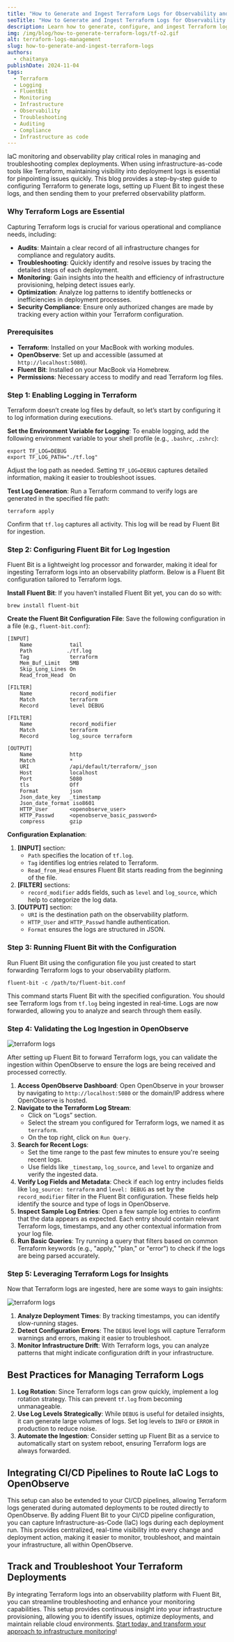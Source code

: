 ```yaml
---
title: "How to Generate and Ingest Terraform Logs for Observability and Analysis"
seoTitle: "How to Generate and Ingest Terraform Logs for Observability and Analysis"
description: Learn how to generate, configure, and ingest Terraform logs with Fluent Bit to OpenObserve. This step-by-step guide covers essential logging for auditing, troubleshooting, and optimizing your infrastructure, ensuring comprehensive visibility and compliance in your infrastructure-as-code deployments.
img: /img/blog/how-to-generate-terraform-logs/tf-o2.gif
alt: terraform-logs-management
slug: how-to-generate-and-ingest-terraform-logs
authors: 
  - chaitanya
publishDate: 2024-11-04
tags:
  - Terraform
  - Logging
  - FluentBit
  - Monitoring
  - Infrastructure
  - Observability
  - Troubleshooting
  - Auditing
  - Compliance
  - Infrastructure as code
---
```


IaC monitoring and observability play critical roles in managing and troubleshooting complex deployments. When using infrastructure-as-code tools like Terraform, maintaining visibility into deployment logs is essential for pinpointing issues quickly. This blog provides a step-by-step guide to configuring Terraform to generate logs, setting up Fluent Bit to ingest these logs, and then sending them to your preferred observability platform.

### Why Terraform Logs are Essential

Capturing Terraform logs is crucial for various operational and compliance needs, including:

* **Audits**: Maintain a clear record of all infrastructure changes for compliance and regulatory audits.  
* **Troubleshooting**: Quickly identify and resolve issues by tracing the detailed steps of each deployment.  
* **Monitoring**: Gain insights into the health and efficiency of infrastructure provisioning, helping detect issues early.  
* **Optimization**: Analyze log patterns to identify bottlenecks or inefficiencies in deployment processes.  
* **Security Compliance**: Ensure only authorized changes are made by tracking every action within your Terraform configuration.

### Prerequisites

* **Terraform**: Installed on your MacBook with working modules.  
* **OpenObserve**: Set up and accessible (assumed at `http://localhost:5080`).  
* **Fluent Bit**: Installed on your MacBook via Homebrew.  
* **Permissions**: Necessary access to modify and read Terraform log files.

### Step 1: Enabling Logging in Terraform

Terraform doesn’t create log files by default, so let’s start by configuring it to log information during executions.

**Set the Environment Variable for Logging**: To enable logging, add the following environment variable to your shell profile (e.g., `.bashrc`, `.zshrc`):

```
export TF_LOG=DEBUG
export TF_LOG_PATH="./tf.log"
```

Adjust the log path as needed. Setting `TF_LOG=DEBUG` captures detailed information, making it easier to troubleshoot issues.

**Test Log Generation**: Run a Terraform command to verify logs are generated in the specified file path:

```
terraform apply
```

Confirm that `tf.log` captures all activity. This log will be read by Fluent Bit for ingestion.

### Step 2: Configuring Fluent Bit for Log Ingestion

Fluent Bit is a lightweight log processor and forwarder, making it ideal for ingesting Terraform logs into an observability platform. Below is a Fluent Bit configuration tailored to Terraform logs.

**Install Fluent Bit**: If you haven’t installed Fluent Bit yet, you can do so with:

```
brew install fluent-bit
```

**Create the Fluent Bit Configuration File**: Save the following configuration in a file (e.g., `fluent-bit.conf`):

```
[INPUT]
    Name            tail
    Path           ./tf.log
    Tag             terraform
    Mem_Buf_Limit   5MB
    Skip_Long_Lines On
    Read_from_Head  On

[FILTER]
    Name            record_modifier
    Match           terraform
    Record          level DEBUG

[FILTER]
    Name            record_modifier
    Match           terraform
    Record          log_source terraform

[OUTPUT]
    Name            http
    Match           *
    URI             /api/default/terraform/_json
    Host            localhost
    Port            5080
    tls             Off
    Format          json
    Json_date_key   _timestamp
    Json_date_format iso8601
    HTTP_User       <openobserve_user>
    HTTP_Passwd     <openobserve_basic_password>
    compress        gzip
```

**Configuration Explanation**:

1. **\[INPUT\]** section:  
   * `Path` specifies the location of `tf.log`.  
   * `Tag` identifies log entries related to Terraform.  
   * `Read_from_Head` ensures Fluent Bit starts reading from the beginning of the file.  
2. **\[FILTER\]** sections:  
   * `record_modifier` adds fields, such as `level` and `log_source`, which help to categorize the log data.  
3. **\[OUTPUT\]** section:  
   * `URI` is the destination path on the observability platform.  
   * `HTTP_User` and `HTTP_Passwd` handle authentication.  
   * `Format` ensures the logs are structured in JSON.

### Step 3: Running Fluent Bit with the Configuration

Run Fluent Bit using the configuration file you just created to start forwarding Terraform logs to your observability platform.

```
fluent-bit -c /path/to/fluent-bit.conf
```

This command starts Fluent Bit with the specified configuration. You should see Terraform logs from `tf.log` being ingested in real-time. Logs are now forwarded, allowing you to analyze and search through them easily.

### Step 4: Validating the Log Ingestion in OpenObserve

![terraform logs](/img/blog/how-to-generate-terraform-logs/tf-sc.gif)

After setting up Fluent Bit to forward Terraform logs, you can validate the ingestion within OpenObserve to ensure the logs are being received and processed correctly.

1. **Access OpenObserve Dashboard**: Open OpenObserve in your browser by navigating to `http://localhost:5080` or the domain/IP address where OpenObserve is hosted.  
2. **Navigate to the Terraform Log Stream**:  
   * Click on “Logs” section.  
   * Select the stream you configured for Terraform logs, we named it as `terraform`.  
   * On the top right, click on `Run Query`.  
3. **Search for Recent Logs**:  
   * Set the time range to the past few minutes to ensure you're seeing recent logs.    
   * Use fields like `_timestamp`, `log_source`, and `level` to organize and verify the ingested data.  
4. **Verify Log Fields and Metadata**: Check if each log entry includes fields like `log_source: terraform` and `level: DEBUG` as set by the `record_modifier` filter in the Fluent Bit configuration. These fields help identify the source and type of logs in OpenObserve.  
5. **Inspect Sample Log Entries**: Open a few sample log entries to confirm that the data appears as expected. Each entry should contain relevant Terraform logs, timestamps, and any other contextual information from your log file.  
6. **Run Basic Queries**: Try running a query that filters based on common Terraform keywords (e.g., "apply," "plan," or "error") to check if the logs are being parsed accurately.  

### Step 5: Leveraging Terraform Logs for Insights

Now that Terraform logs are ingested, here are some ways to gain insights:

![terraform logs](/img/blog/how-to-generate-terraform-logs/runs.gif)

1. **Analyze Deployment Times**: By tracking timestamps, you can identify slow-running stages.  
2. **Detect Configuration Errors**: The `DEBUG` level logs will capture Terraform warnings and errors, making it easier to troubleshoot.  
3. **Monitor Infrastructure Drift**: With Terraform logs, you can analyze patterns that might indicate configuration drift in your infrastructure.

## Best Practices for Managing Terraform Logs

1. **Log Rotation**: Since Terraform logs can grow quickly, implement a log rotation strategy. This can prevent `tf.log` from becoming unmanageable.  
2. **Use Log Levels Strategically**: While `DEBUG` is useful for detailed insights, it can generate large volumes of logs. Set log levels to `INFO` or `ERROR` in production to reduce noise.  
3. **Automate the Ingestion**: Consider setting up Fluent Bit as a service to automatically start on system reboot, ensuring Terraform logs are always forwarded.

## Integrating CI/CD Pipelines to Route IaC Logs to OpenObserve

This setup can also be extended to your CI/CD pipelines, allowing Terraform logs generated during automated deployments to be routed directly to OpenObserve. By adding Fluent Bit to your CI/CD pipeline configuration, you can capture Infrastructure-as-Code (IaC) logs during each deployment run. This provides centralized, real-time visibility into every change and deployment action, making it easier to monitor, troubleshoot, and maintain your infrastructure, all within OpenObserve.

## Track and Troubleshoot Your Terraform Deployments

By integrating Terraform logs into an observability platform with Fluent Bit, you can streamline troubleshooting and enhance your monitoring capabilities. This setup provides continuous insight into your infrastructure provisioning, allowing you to identify issues, optimize deployments, and maintain reliable cloud environments. [Start today, and transform your approach to infrastructure monitoring](https://openobserve.ai/docs/quickstart/)\!